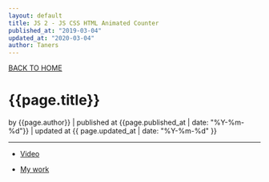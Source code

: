 ```yaml
---
layout: default
title: JS 2 - JS CSS HTML Animated Counter
published_at: "2019-03-04"
updated_at: "2020-03-04"
author: Taners
---
```


[BACK TO HOME](https://tane-rs.github.io)

# {{page.title}}

by {{page.author}} |
published at {{page.published_at | date: "%Y-%m-%d"}} |
updated at {{ page.updated_at | date: "%Y-%m-%d" }}

---

- [Video](https://www.youtube.com/user/TechGuyWeb)

- [My work](https://github.com/tane-rs/JS_Course/tree/master/js_animated_counter)